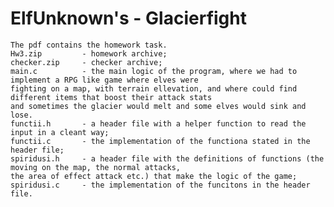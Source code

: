 # ElfUnknown's - Glacierfight
	The pdf contains the homework task.
	Hw3.zip			- homework archive;
	checker.zip		- checker archive;
	main.c			- the main logic of the program, where we had to implement a RPG like game where elves were
	fighting on a map, with terrain ellevation, and where could find different items that boost their attack stats
	and sometimes the glacier would melt and some elves would sink and lose.
	functii.h		- a header file with a helper function to read the input in a cleant way;
	functii.c		- the implementation of the functiona stated in the header file;
	spiridusi.h		- a header file with the definitions of functions (the moving on the map, the normal attacks,
	the area of effect attack etc.) that make the logic of the game;
	spiridusi.c		- the implementation of the funcitons in the header file.